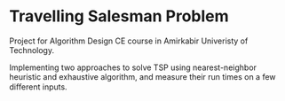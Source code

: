 # Travelling Salesman Problem

Project for Algorithm Design CE course in Amirkabir Univeristy of Technology.

Implementing two approaches to solve TSP using nearest-neighbor heuristic and exhaustive algorithm, and measure their run times on a few diﬀerent inputs.